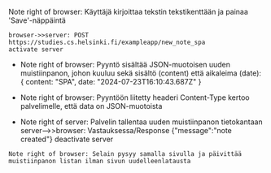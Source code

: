 Note right of browser: Käyttäjä kirjoittaa tekstin tekstikenttään ja painaa 'Save'-näppäintä

    browser->>server: POST https://studies.cs.helsinki.fi/exampleapp/new_note_spa
    activate server
   - Note right of browser: Pyyntö sisältää JSON-muotoisen uuden muistiinpanon, johon kuuluu sekä sisältö (content) että aikaleima (date):
    {
      content: "SPA",
      date: "2024-07-23T16:10:43.687Z"
    }
  -  Note right of browser: Pyyntöön liitetty headeri Content-Type kertoo palvelimelle, että data on JSON-muotoista
    
  -  Note right of server: Palvelin tallentaa uuden muistiinpanon tietokantaan
    server-->>browser: Vastauksessa/Response {"message":"note created"}
    deactivate server

    Note right of browser: Selain pysyy samalla sivulla ja päivittää muistiinpanon listan ilman sivun uudelleenlatausta

